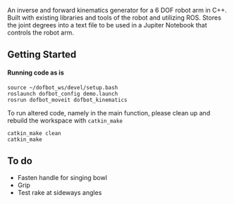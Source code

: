 An inverse and forward kinematics generator for a 6 DOF robot arm in C++. Built with existing libraries and tools of the robot and utilizing ROS.
Stores the joint degrees into a text file to be used in a Jupiter Notebook that controls the robot arm.

## Getting Started

#### Running code as is

```
source ~/dofbot_ws/devel/setup.bash
roslaunch dofbot_config demo.launch
rosrun dofbot_moveit dofbot_kinematics
```

To run altered code, namely in the main function, please clean up and rebuild the workspace with `catkin_make`

```
catkin_make clean
catkin_make
```

## To do
* Fasten handle for singing bowl
* Grip
* Test rake at sideways angles
